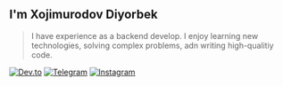 ## I'm Xojimurodov Diyorbek

> I have experience as a backend develop. I enjoy learning new technologies, solving complex problems, adn writing high-qualitiy code.
>
[![Dev.to](https://img.shields.io/badge/Dev.to-0A0ABA?style=for-the-badge&logo-dev.to&logoColor=white)](https://dev.to/xojimurodov)
[![Telegram](https://img.shields.io/badge/Telegram-26A5E4?style=for-the-badge&logo=telegram&logoColor=white)](https://t.me/Xoj1murodov9)
[![Instagram](https://img.shields.io/badge/Instagram-E4405F?style=for-the-badge&logo=instagram&logoColor=white)](https://www.instagram.com/xojimurodoov/profilecard/?igsh=MWhubGNsZDh6eWgzMA==)
